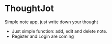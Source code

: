 # ThoughtJot
Simple note app, just write down your thought
* Just simple function: add, edit and delete note.
* Register and Login are coming
